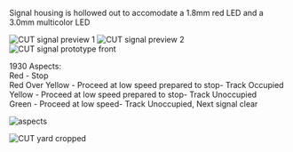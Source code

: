 Signal housing is hollowed out to accomodate a 1.8mm red LED and a 3.0mm multicolor LED

![CUT signal preview 1](https://github.com/user-attachments/assets/3a785fec-7e95-4158-a417-0648039fa3b1)
![CUT signal preview 2](https://github.com/user-attachments/assets/1f382e96-0af8-4601-86ca-5b309b230305)
![CUT signal prototype front](https://github.com/user-attachments/assets/2d985a9f-e6b7-45f3-ac5e-6dc524f0e8da)

1930 Aspects:  
Red - Stop  
Red Over Yellow - Proceed at low speed prepared to stop- Track Occupied  
Yellow - Proceed at low speed prepared to stop- Track Unoccupied  
Green - Proceed at low speed- Track Unoccupied, Next signal clear

![aspects](https://github.com/user-attachments/assets/95738161-e142-4008-8f7c-26ff7c7fc521)

![CUT yard cropped](https://github.com/user-attachments/assets/651a5f20-2a4c-4e09-bdde-1dff2b66aa95)
